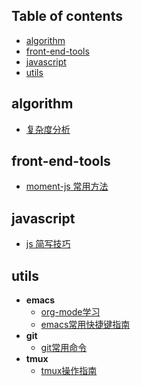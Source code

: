 ## Table of contents
  + [algorithm](#algorithm)
  + [front-end-tools](#front-end-tools)
  + [javascript](#javascript)
  + [utils](#utils)
## algorithm
  + [复杂度分析](notes/algorithm/algorithm-complexity.org)
## front-end-tools
  + [moment-js 常用方法](notes/front-end-tools/moment-js.org)
## javascript
  + [js 简写技巧](notes/javascript/js-shorthand.org)
## utils
  + **emacs**
    + [org-mode学习](notes/utils/emacs/org-mode.org)
    + [emacs常用快捷键指南](notes/utils/emacs/shortcut-guide.org)
  + **git**
    + [git常用命令](notes/utils/git/git-command-guide.org)
  + **tmux**
    + [tmux操作指南](notes/utils/tmux/tmux-guide.org)
